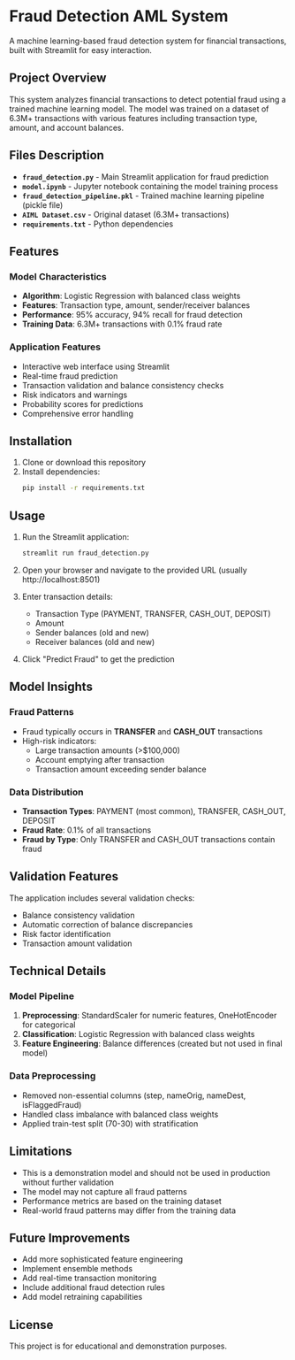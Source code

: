 # Fraud Detection AML System

A machine learning-based fraud detection system for financial transactions, built with Streamlit for easy interaction.

## Project Overview

This system analyzes financial transactions to detect potential fraud using a trained machine learning model. The model was trained on a dataset of 6.3M+ transactions with various features including transaction type, amount, and account balances.

## Files Description

- **`fraud_detection.py`** - Main Streamlit application for fraud prediction
- **`model.ipynb`** - Jupyter notebook containing the model training process
- **`fraud_detection_pipeline.pkl`** - Trained machine learning pipeline (pickle file)
- **`AIML Dataset.csv`** - Original dataset (6.3M+ transactions)
- **`requirements.txt`** - Python dependencies

## Features

### Model Characteristics
- **Algorithm**: Logistic Regression with balanced class weights
- **Features**: Transaction type, amount, sender/receiver balances
- **Performance**: 95% accuracy, 94% recall for fraud detection
- **Training Data**: 6.3M+ transactions with 0.1% fraud rate

### Application Features
- Interactive web interface using Streamlit
- Real-time fraud prediction
- Transaction validation and balance consistency checks
- Risk indicators and warnings
- Probability scores for predictions
- Comprehensive error handling

## Installation

1. Clone or download this repository
2. Install dependencies:
   ```bash
   pip install -r requirements.txt
   ```

## Usage

1. Run the Streamlit application:
   ```bash
   streamlit run fraud_detection.py
   ```

2. Open your browser and navigate to the provided URL (usually http://localhost:8501)

3. Enter transaction details:
   - Transaction Type (PAYMENT, TRANSFER, CASH_OUT, DEPOSIT)
   - Amount
   - Sender balances (old and new)
   - Receiver balances (old and new)

4. Click "Predict Fraud" to get the prediction

## Model Insights

### Fraud Patterns
- Fraud typically occurs in **TRANSFER** and **CASH_OUT** transactions
- High-risk indicators:
  - Large transaction amounts (>$100,000)
  - Account emptying after transaction
  - Transaction amount exceeding sender balance

### Data Distribution
- **Transaction Types**: PAYMENT (most common), TRANSFER, CASH_OUT, DEPOSIT
- **Fraud Rate**: 0.1% of all transactions
- **Fraud by Type**: Only TRANSFER and CASH_OUT transactions contain fraud

## Validation Features

The application includes several validation checks:
- Balance consistency validation
- Automatic correction of balance discrepancies
- Risk factor identification
- Transaction amount validation

## Technical Details

### Model Pipeline
1. **Preprocessing**: StandardScaler for numeric features, OneHotEncoder for categorical
2. **Classification**: Logistic Regression with balanced class weights
3. **Feature Engineering**: Balance differences (created but not used in final model)

### Data Preprocessing
- Removed non-essential columns (step, nameOrig, nameDest, isFlaggedFraud)
- Handled class imbalance with balanced class weights
- Applied train-test split (70-30) with stratification

## Limitations

- This is a demonstration model and should not be used in production without further validation
- The model may not capture all fraud patterns
- Performance metrics are based on the training dataset
- Real-world fraud patterns may differ from the training data

## Future Improvements

- Add more sophisticated feature engineering
- Implement ensemble methods
- Add real-time transaction monitoring
- Include additional fraud detection rules
- Add model retraining capabilities

## License

This project is for educational and demonstration purposes. 